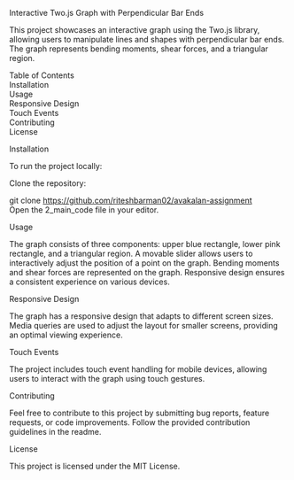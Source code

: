 Interactive Two.js Graph with Perpendicular Bar Ends  


This project showcases an interactive graph using the Two.js library, allowing users to manipulate lines and shapes with perpendicular bar ends. The graph represents bending moments, shear forces, and a triangular region.

Table of Contents<br>
Installation<br>
Usage<br>
Responsive Design<br>
Touch Events<br>
Contributing<br>
License<br>

Installation

To run the project locally:

Clone the repository:

git clone  https://github.com/riteshbarman02/avakalan-assignment<br>
Open the 2_main_code file in your editor.

Usage

The graph consists of three components: upper blue rectangle, lower pink rectangle, and a triangular region.
A movable slider allows users to interactively adjust the position of a point on the graph.
Bending moments and shear forces are represented on the graph.
Responsive design ensures a consistent experience on various devices.

Responsive Design

The graph has a responsive design that adapts to different screen sizes. Media queries are used to adjust the layout for smaller screens, providing an optimal viewing experience.

Touch Events

The project includes touch event handling for mobile devices, allowing users to interact with the graph using touch gestures.

Contributing

Feel free to contribute to this project by submitting bug reports, feature requests, or code improvements. Follow the provided contribution guidelines in the readme.

License

This project is licensed under the MIT License.

